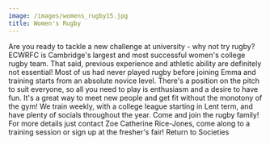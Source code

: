 ```yaml
---
image: /images/womens_rugby15.jpg
title: Women's Rugby
---
```


Are you ready to tackle a new challenge at university - why not try rugby?
ECWRFC is Cambridge's largest and most successful women's college rugby team. That said, previous experience and athletic ability are definitely not essential! Most of us had never played rugby before joining Emma and training starts from an absolute novice level. There's a position on the pitch to suit everyone, so all you need to play is enthusiasm and a desire to have fun. It's a great way to meet new people and get fit without the monotony of the gym!
We train weekly, with a college league starting in Lent term, and have plenty of socials throughout the year. Come and join the rugby family!
For more details just contact Zoe Catherine Rice-Jones, come along to a training session or sign up at the fresher's fair!
Return to Societies